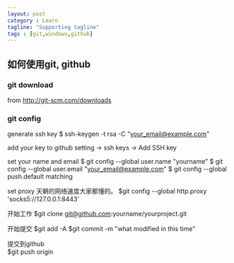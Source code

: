 ```yaml
---
layout: post
category : Learn
tagline: "Supporting tagline"
tags : [git,windows,github]
---
```


## 如何使用git, github

### git download
from http://git-scm.com/downloads

### git config
generate ssh key 
    $ ssh-keygen -t rsa -C "your_email@example.com"
	
add your key to github
  setting -> ssh keys -> Add SSH key
  
set your name and email	
    $ git config --global user.name "yourname" 
    $ git config --global user.email "your_email@example.com"
	$ git config --global push.default matching
	
set proxy 天朝的网络速度大家都懂的。
    $git config --global http.proxy 'socks5://127.0.0.1:8443'
	
开始工作
	$git clone git@github.com:yourname/yourproject.git
	
开始提交
    $git add -A
	$git commit -m "what modified in this time"
	
提交到github	
	$git push origin

	
	


